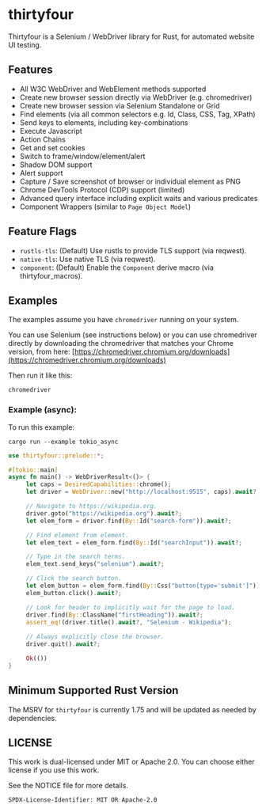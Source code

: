 
# thirtyfour

Thirtyfour is a Selenium / WebDriver library for Rust, for automated website UI testing.


## Features

- All W3C WebDriver and WebElement methods supported
- Create new browser session directly via WebDriver (e.g. chromedriver)
- Create new browser session via Selenium Standalone or Grid
- Find elements (via all common selectors e.g. Id, Class, CSS, Tag, XPath)
- Send keys to elements, including key-combinations
- Execute Javascript
- Action Chains
- Get and set cookies
- Switch to frame/window/element/alert
- Shadow DOM support
- Alert support
- Capture / Save screenshot of browser or individual element as PNG
- Chrome DevTools Protocol (CDP) support (limited)
- Advanced query interface including explicit waits and various predicates
- Component Wrappers (similar to `Page Object Model`)

## Feature Flags

- `rustls-tls`: (Default) Use rustls to provide TLS support (via reqwest).
- `native-tls`: Use native TLS (via reqwest).
- `component`: (Default) Enable the `Component` derive macro (via thirtyfour_macros).

## Examples

The examples assume you have `chromedriver` running on your system.

You can use Selenium (see instructions below) or you can use chromedriver 
directly by downloading the chromedriver that matches your Chrome version,
from here: [https://chromedriver.chromium.org/downloads](https://chromedriver.chromium.org/downloads)

Then run it like this:

    chromedriver

### Example (async):

To run this example:

    cargo run --example tokio_async

```rust
use thirtyfour::prelude::*;

#[tokio::main]
async fn main() -> WebDriverResult<()> {
     let caps = DesiredCapabilities::chrome();
     let driver = WebDriver::new("http://localhost:9515", caps).await?;

     // Navigate to https://wikipedia.org.
     driver.goto("https://wikipedia.org").await?;
     let elem_form = driver.find(By::Id("search-form")).await?;

     // Find element from element.
     let elem_text = elem_form.find(By::Id("searchInput")).await?;

     // Type in the search terms.
     elem_text.send_keys("selenium").await?;

     // Click the search button.
     let elem_button = elem_form.find(By::Css("button[type='submit']")).await?;
     elem_button.click().await?;

     // Look for header to implicitly wait for the page to load.
     driver.find(By::ClassName("firstHeading")).await?;
     assert_eq!(driver.title().await?, "Selenium - Wikipedia");
    
     // Always explicitly close the browser.
     driver.quit().await?;

     Ok(())
}
```

## Minimum Supported Rust Version

The MSRV for `thirtyfour` is currently 1.75 and will be updated as needed by dependencies.

## LICENSE

This work is dual-licensed under MIT or Apache 2.0.
You can choose either license if you use this work.

See the NOTICE file for more details.

`SPDX-License-Identifier: MIT OR Apache-2.0`
